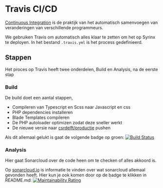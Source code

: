 # Travis CI/CD

[Continuous Integration](https://en.wikipedia.org/wiki/Continuous_integration) is de praktijk van het automatisch samenvoegen van veranderingen van verschillende programmeurs.

We gebruiken Travis om automatisch alles klaar te zetten om het op Syrinx te deployen. In het bestand `.travis.yml` is het process gedefinieerd.




## Stappen

Het proces op Travis heeft twee onderdelen, Build en Analysis, na de eerste stap

### Build

De build doet een aantal stappen,
* Compileren van Typescript en Scss naar Javascript en css
* PHP dependencies installeren
* Blade Templates compileren
* De PHP autoloader optimizen zodat deze sneller werkt
* De nieuwe versie naar [csrdelft/productie](https://github.com/csrdelft/productie) pushen

Als dit allemaal gelukt is gaat de volgende badge op groen: [![Build Status](https://travis-ci.org/csrdelft/csrdelft.nl.svg?branch=master)](https://travis-ci.org/csrdelft/csrdelft.nl)

### Analysis

Hier gaat Sonarcloud over de code heen om te checken of alles akkoord is.

Op [sonarcloud.io](https://sonarcloud.io/dashboard?id=csrdelft_csrdelft.nl) is informatie te vinden over wat sonarcloud allemaal gevonden heeft. Hier kun je ook komen door op de badge te klikken in README.md: [![Maintainability Rating](https://sonarcloud.io/api/project_badges/measure?project=csrdelft_csrdelft.nl&metric=sqale_rating)](https://sonarcloud.io/dashboard?id=csrdelft_csrdelft.nl)
